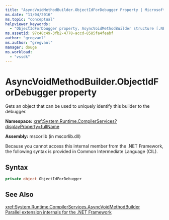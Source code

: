```yaml
---
title: "AsyncVoidMethodBuilder.ObjectIdForDebugger Property | Microsoft Docs"
ms.date: "11/04/2016"
ms.topic: "conceptual"
helpviewer_keywords: 
  - "ObjectIdForDbugger property, AsyncVoidMethodBuilder structure [.NET Framework debug engines]"
ms.assetid: 97c48c49-3fb2-4778-accd-8585fa4feabf
author: "gregvanl"
ms.author: "gregvanl"
manager: douge
ms.workload: 
  - "vssdk"
---
```

# AsyncVoidMethodBuilder.ObjectIdForDebugger property
Gets an object that can be used to uniquely identify this builder to the debugger.  
  
 **Namespace:** <xref:System.Runtime.CompilerServices?displayProperty=fullName>  
  
 **Assembly:** mscorlib (in mscorlib.dll)  
  
 Because you cannot access this internal member from the .NET Framework, the following syntax is provided in Common Intermediate Language (CIL).  
  
## Syntax  
  
```csharp  
private object ObjectIdForDebugger  
```  
  
## See Also  
 <xref:System.Runtime.CompilerServices.AsyncVoidMethodBuilder>   
 [Parallel extension internals for the .NET Framework](../../extensibility/debugger/parallel-extension-internals-for-the-dotnet-framework.md)